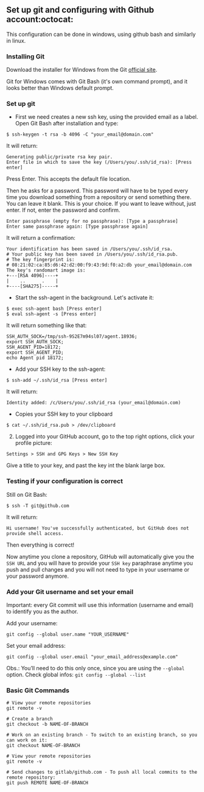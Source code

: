 ## Set up git and configuring with Github account:octocat:

This configuration can be done in windows, using github bash and similarly in linux.

### Installing Git
Download the installer for Windows from the Git [official site](https://git-scm.com/download/).

Git for Windows comes with Git Bash (it's own command prompt), and it looks better than Windows default prompt. 

### Set up git 

- First we need creates a new ssh key, using the provided email as a label. Open Git Bash after installation and type: 
``` console
$ ssh-keygen -t rsa -b 4096 -C "your_email@domain.com"
```
It will return: 
``` console
Generating public/private rsa key pair.  
Enter file in which to save the key (/Users/you/.ssh/id_rsa): [Press enter]
```
Press Enter. This accepts the default file location.

Then he asks for a password. This password will have to be typed every time you download something from a repository or send something there. You can leave it blank. This is your choice. If you want to leave without, just enter. If not, enter the password and confirm.
``` console
Enter passphrase (empty for no passphrase): [Type a passphrase]  
Enter same passphrase again: [Type passphrase again]
```
It will return a confirmation: 
``` console 
Your identification has been saved in /Users/you/.ssh/id_rsa.  
# Your public key has been saved in /Users/you/.ssh/id_rsa.pub.
# The key fingerprint is:
# 08:21:02:ca:85:d6:42:d2:00:f9:43:9d:f0:a2:db your_email@domain.com
The key's randomart image is:
+---[RSA 4096]----+
|    ..      .    |
+----[SHA275]-----+
```
- Start the ssh-agent in the background. Let's activate it:
``` console
$ exec ssh-agent bash [Press enter]
$ eval ssh-agent -s [Press enter]
```
It will return something like that: 
``` console
SSH_AUTH_SOCK=/tmp/ssh-9S2E7m94sl07/agent.18936; 
export SSH_AUTH_SOCK;
SSH_AGENT_PID=18172; 
export SSH_AGENT_PID;
echo Agent pid 18172;
```
- Add your SSH key to the ssh-agent:
``` console
$ ssh-add ~/.ssh/id_rsa [Press enter]
```
It will return: 
``` console 
Identity added: /c/Users/you/.ssh/id_rsa (your_email@domain.com)
```
- Copies your SSH key to your clipboard
``` console 
$ cat ~/.ssh/id_rsa.pub > /dev/clipboard 
```

2. Logged into your GitHub account, go to the top right options, click your profile picture:

`Settings > SSH and GPG Keys > New SSH Key`

Give a title to your key, and past the key int the blank large box.

### Testing if your configuration is correct
Still on Git Bash: 
``` console
$ ssh -T git@github.com
```
It will return: 
``` console 
Hi username! You've successfully authenticated, but GitHub does not provide shell access.
```
Then everything is correct!

Now anytime you clone a repository, GitHub will automatically give you the `SSH URL` and you will have to provide your `SSH key` paraphrase anytime you push and pull changes and you will not need to type in your username or your password anymore.

### Add your Git username and set your email

Important: every Git commit will use this information (username and email) to identify you as the author.

Add your username:
```
git config --global user.name "YOUR_USERNAME"
```

Set your email address: 
```
git config --global user.email "your_email_address@example.com"
```

Obs.: You’ll need to do this only once, since you are using the `--global` option. Check global infos: `git config --global --list` 

### Basic Git Commands
```
# View your remote repositories
git remote -v

# Create a branch
git checkout -b NAME-OF-BRANCH

# Work on an existing branch - To switch to an existing branch, so you can work on it:
git checkout NAME-OF-BRANCH

# View your remote repositories
git remote -v

# Send changes to gitlab/github.com - To push all local commits to the remote repository:
git push REMOTE NAME-OF-BRANCH



```

